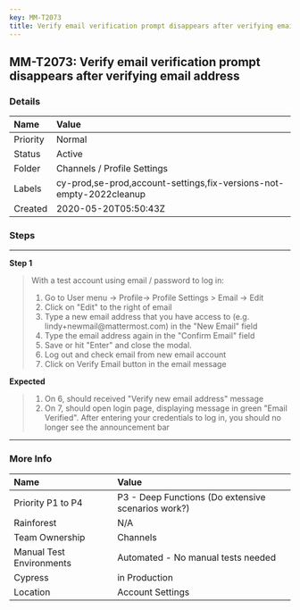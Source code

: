 ```yaml
---
key: MM-T2073
title: Verify email verification prompt disappears after verifying email address
---
```


## MM-T2073: Verify email verification prompt disappears after verifying email address

### Details

| Name     | Value                                                               |
| :------- | :------------------------------------------------------------------ |
| Priority | Normal                                                              |
| Status   | Active                                                              |
| Folder   | Channels / Profile Settings                                         |
| Labels   | cy-prod,se-prod,account-settings,fix-versions-not-empty-2022cleanup |
| Created  | 2020-05-20T05:50:43Z                                                |

### Steps

<hr/>

**Step 1**

> <article>With a test account using email / password to log in:<ol><li>Go to User menu -&gt; Profile-&gt; Profile Settings &gt; Email -&gt; Edit</li><li>Click on "Edit" to the right of email</li><li>Type a new email address that you have access to (e.g. lindy+newmail@mattermost.com) in the "New Email" field</li><li>Type the email address again in the "Confirm Email" field</li><li>Save or hit "Enter" and close the modal.</li><li>Log out and check email from new email account</li><li>Click on Verify Email button in the email message</li></ol></article>

**Expected**

> <article><ol><li>On 6, should received "Verify new email address" message</li><li>On 7, should open login page, displaying message in green "Email Verified". After entering your credentials to log in, you should no longer see the announcement bar</li></ol></article>

<hr/>

### More Info

| Name                     | Value                                              |
| :----------------------- | :------------------------------------------------- |
| Priority P1 to P4        | P3 - Deep Functions (Do extensive scenarios work?) |
| Rainforest               | N/A                                                |
| Team Ownership           | Channels                                           |
| Manual Test Environments | Automated - No manual tests needed                 |
| Cypress                  | in Production                                      |
| Location                 | Account Settings                                   |
